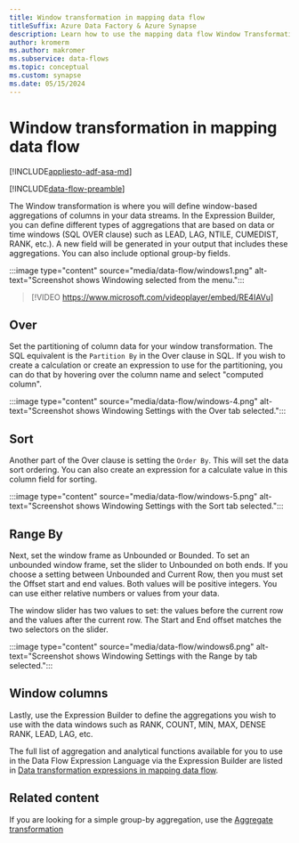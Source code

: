 ```yaml
---
title: Window transformation in mapping data flow
titleSuffix: Azure Data Factory & Azure Synapse
description: Learn how to use the mapping data flow Window Transformation in Azure Data Factory and Synapse Analytics pipelines.
author: kromerm
ms.author: makromer
ms.subservice: data-flows
ms.topic: conceptual
ms.custom: synapse
ms.date: 05/15/2024
---
```


# Window transformation in mapping data flow

[!INCLUDE[appliesto-adf-asa-md](includes/appliesto-adf-asa-md.md)]

[!INCLUDE[data-flow-preamble](includes/data-flow-preamble.md)]

The Window transformation is where you will define window-based aggregations of columns in your data streams. In the Expression Builder, you can define different types of aggregations that are based on data or time windows (SQL OVER clause) such as LEAD, LAG, NTILE, CUMEDIST, RANK, etc.). A new field will be generated in your output that includes these aggregations. You can also include optional group-by fields.

:::image type="content" source="media/data-flow/windows1.png" alt-text="Screenshot shows Windowing selected from the menu.":::

> [!VIDEO https://www.microsoft.com/videoplayer/embed/RE4IAVu]

## Over
Set the partitioning of column data for your window transformation. The SQL equivalent is the ```Partition By``` in the Over clause in SQL. If you wish to create a calculation or create an expression to use for the partitioning, you can do that by hovering over the column name and select "computed column".

:::image type="content" source="media/data-flow/windows-4.png" alt-text="Screenshot shows Windowing Settings with the Over tab selected.":::

## Sort
Another part of the Over clause is setting the ```Order By```. This will set the data sort ordering. You can also create an expression for a calculate value in this column field for sorting.

:::image type="content" source="media/data-flow/windows-5.png" alt-text="Screenshot shows Windowing Settings with the Sort tab selected.":::

## Range By
Next, set the window frame as Unbounded or Bounded. To set an unbounded window frame, set the slider to Unbounded on both ends. If you choose a setting between Unbounded and Current Row, then you must set the Offset start and end values. Both values will be positive integers. You can use either relative numbers or values from your data.

The window slider has two values to set: the values before the current row and the values after the current row. The Start and End offset matches the two selectors on the slider.

:::image type="content" source="media/data-flow/windows6.png" alt-text="Screenshot shows Windowing Settings with the Range by tab selected.":::

## Window columns
Lastly, use the Expression Builder to define the aggregations you wish to use with the data windows such as RANK, COUNT, MIN, MAX, DENSE RANK, LEAD, LAG, etc.

The full list of aggregation and analytical functions available for you to use in the Data Flow Expression Language via the Expression Builder are listed in [Data transformation expressions in mapping data flow](data-transformation-functions.md).

## Related content

If you are looking for a simple group-by aggregation, use the [Aggregate transformation](data-flow-aggregate.md)
